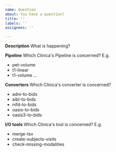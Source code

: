 ```yaml
---
name: Question
about: You have a question?
title: ''
labels: ''
assignees: ''

---
```


**Description**
What is happening?

**Pipeline**
Which Clinica's Pipeline is concerned?
E.g.
- pet-volume
- t1-linear
- t1-volume
...

**Converters**
Which Clinica's converter is concerned?

- adni-to-bids
- aibl-to-bids
- nifd-to-bids
- oasis-to-bids
- oasis3-to-bids

**I/O tools**
Which Clinica's tool is concerned?
E.g.
- merge-tsv
- create-subjects-visits
- check-missing-modalities
